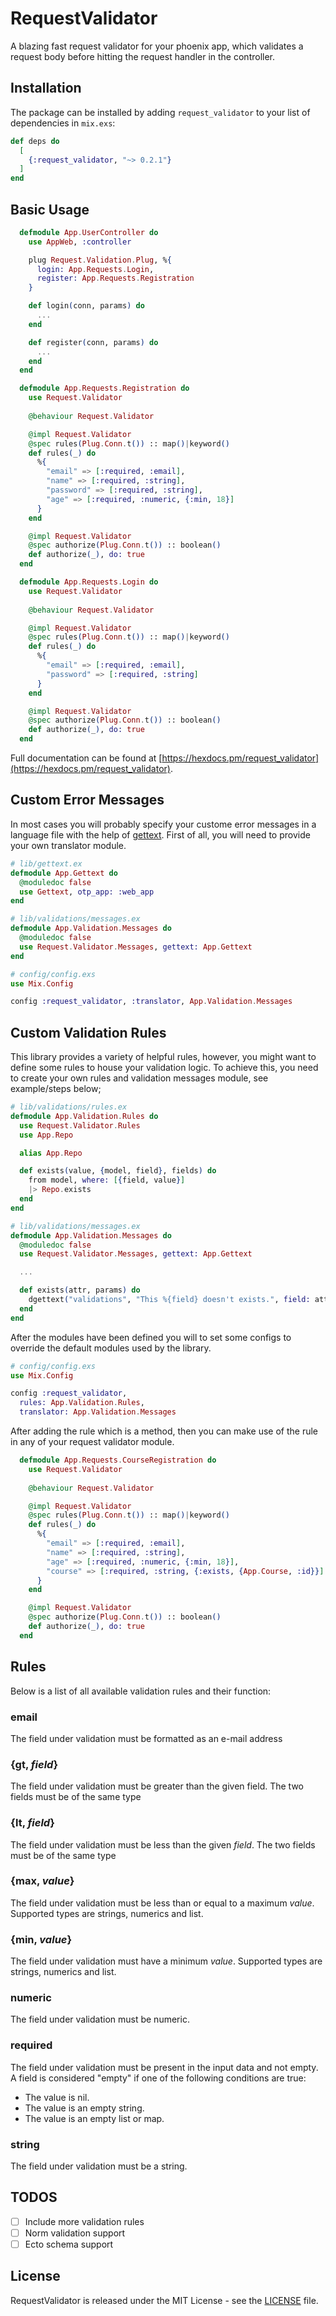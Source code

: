 # RequestValidator

A blazing fast request validator for your phoenix app, which validates a request body before hitting the request handler in the controller.

## Installation

The package can be installed by adding `request_validator` to your list of dependencies in `mix.exs`:

```elixir
def deps do
  [
    {:request_validator, "~> 0.2.1"}
  ]
end
```

## Basic Usage

```elixir
  defmodule App.UserController do
    use AppWeb, :controller

    plug Request.Validation.Plug, %{
      login: App.Requests.Login,
      register: App.Requests.Registration
    }

    def login(conn, params) do
      ...
    end

    def register(conn, params) do
      ...
    end
  end

  defmodule App.Requests.Registration do
    use Request.Validator
    
    @behaviour Request.Validator

    @impl Request.Validator
    @spec rules(Plug.Conn.t()) :: map()|keyword()
    def rules(_) do
      %{
        "email" => [:required, :email],
        "name" => [:required, :string],
        "password" => [:required, :string],
        "age" => [:required, :numeric, {:min, 18}]
      }
    end

    @impl Request.Validator
    @spec authorize(Plug.Conn.t()) :: boolean()
    def authorize(_), do: true
  end

  defmodule App.Requests.Login do
    use Request.Validator
    
    @behaviour Request.Validator

    @impl Request.Validator
    @spec rules(Plug.Conn.t()) :: map()|keyword()
    def rules(_) do
      %{
        "email" => [:required, :email],
        "password" => [:required, :string]
      }
    end

    @impl Request.Validator
    @spec authorize(Plug.Conn.t()) :: boolean()
    def authorize(_), do: true
  end
```

Full documentation can be found at [https://hexdocs.pm/request_validator](https://hexdocs.pm/request_validator).

## Custom Error Messages

In most cases you will probably specify your custome error messages in a language file with the help of [gettext](https://hexdocs.pm/gettext/). First of all, you will need to provide your own translator module.

```elixir
# lib/gettext.ex
defmodule App.Gettext do
  @moduledoc false
  use Gettext, otp_app: :web_app
end

# lib/validations/messages.ex
defmodule App.Validation.Messages do
  @moduledoc false
  use Request.Validator.Messages, gettext: App.Gettext
end

# config/config.exs
use Mix.Config

config :request_validator, :translator, App.Validation.Messages
```

## Custom Validation Rules

This library provides a variety of helpful rules, however, you might want to define some rules to house your validation logic. To achieve this, you need to create your own rules and validation messages module, see example/steps below;

```elixir
# lib/validations/rules.ex
defmodule App.Validation.Rules do
  use Request.Validator.Rules
  use App.Repo

  alias App.Repo

  def exists(value, {model, field}, fields) do
    from model, where: [{field, value}]
    |> Repo.exists
  end
end

# lib/validations/messages.ex
defmodule App.Validation.Messages do
  @moduledoc false
  use Request.Validator.Messages, gettext: App.Gettext

  ...

  def exists(attr, params) do
    dgettext("validations", "This %{field} doesn't exists.", field: attr)
  end
end
```

After the modules have been defined you will to set some configs to override the default modules used by the library.

```elixir
# config/config.exs
use Mix.Config

config :request_validator,
  rules: App.Validation.Rules,
  translator: App.Validation.Messages
```

After adding the rule which is a method, then you can make use of the rule in any of your request validator module.

```elixir
  defmodule App.Requests.CourseRegistration do
    use Request.Validator
    
    @behaviour Request.Validator

    @impl Request.Validator
    @spec rules(Plug.Conn.t()) :: map()|keyword()
    def rules(_) do
      %{
        "email" => [:required, :email],
        "name" => [:required, :string],
        "age" => [:required, :numeric, {:min, 18}],
        "course" => [:required, :string, {:exists, {App.Course, :id}}]
      }
    end

    @impl Request.Validator
    @spec authorize(Plug.Conn.t()) :: boolean()
    def authorize(_), do: true
  end
```

## Rules

Below is a list of all available validation rules and their function:

### email

The field under validation must be formatted as an e-mail address

### {gt, *field*}

The field under validation must be greater than the given field. The two fields must be of the same type

### {lt, *field*}

The field under validation must be less than the given *field*. The two fields must be of the same type

### {max, *value*}

The field under validation must be less than or equal to a maximum *value*. Supported types are strings, numerics and list.

### {min, *value*}

The field under validation must have a minimum *value*. Supported types are strings, numerics and list.

### numeric

The field under validation must be numeric.

### required

The field under validation must be present in the input data and not empty. A field is considered "empty" if one of the following conditions are true:

- The value is nil.
- The value is an empty string.
- The value is an empty list or map.

### string

The field under validation must be a string.

## TODOS

- [ ] Include more validation rules
- [ ] Norm validation support
- [ ] Ecto schema support

## License

RequestValidator is released under the MIT License - see the [LICENSE](LICENSE) file.
